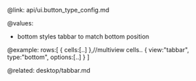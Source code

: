 @link: api/ui.button_type_config.md

@values:

- bottom	 styles tabbar to match bottom position

@example:
rows:[
	{ cells:[..] },//multiview cells..
	{ view:"tabbar", type:"bottom", options:[..] }
]

@related: 
	desktop/tabbar.md


